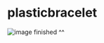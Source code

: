 # plasticbracelet

![image](https://github.com/user-attachments/assets/4660e7a1-51fc-4a54-9834-69ceb4e29707)
finished ^^
